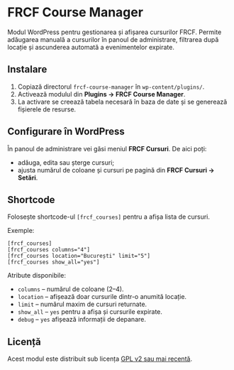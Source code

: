 # FRCF Course Manager

Modul WordPress pentru gestionarea și afișarea cursurilor FRCF. Permite adăugarea manuală a cursurilor în panoul de administrare, filtrarea după locație și ascunderea automată a evenimentelor expirate.

## Instalare

1. Copiază directorul `frcf-course-manager` în `wp-content/plugins/`.
2. Activează modulul din **Plugins → FRCF Course Manager**.
3. La activare se creează tabela necesară în baza de date și se generează fișierele de resurse.

## Configurare în WordPress

În panoul de administrare vei găsi meniul **FRCF Cursuri**. De aici poți:

- adăuga, edita sau șterge cursuri;
- ajusta numărul de coloane și cursuri pe pagină din **FRCF Cursuri → Setări**.

## Shortcode

Folosește shortcode-ul `[frcf_courses]` pentru a afișa lista de cursuri.

Exemple:

```
[frcf_courses]
[frcf_courses columns="4"]
[frcf_courses location="București" limit="5"]
[frcf_courses show_all="yes"]
```

Atribute disponibile:

- `columns` – numărul de coloane (2–4).
- `location` – afișează doar cursurile dintr-o anumită locație.
- `limit` – numărul maxim de cursuri returnate.
- `show_all` – `yes` pentru a afișa și cursurile expirate.
- `debug` – `yes` afișează informații de depanare.

## Licență

Acest modul este distribuit sub licența [GPL v2 sau mai recentă](https://www.gnu.org/licenses/old-licenses/gpl-2.0.html).

